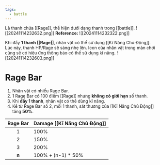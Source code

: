 ```yaml
---
tags:
  - battle
---
```

Là thanh chứa [[Rage]], thể hiện dưới dạng thanh trong [[battle]].
 ![[20241114232632.png]]
 **Reference:**
 ![[20241114232322.png]]
 
Khi đầy **1 thanh [[Rage]]**, nhân vật có thể sử dụng [[Kĩ Năng Chủ Động]]. Lúc này, thanh HP/Rage sẽ sáng nhẹ lên.
Icon của nhân vật trong màn chơi cũng sẽ có hiệu ứng thông báo có thể sử dụng kĩ năng.
![[20241114232603.png]]

# Rage Bar
1. Nhân vật có nhiều Rage Bar.
2. 1 Rage Bar có 100 điểm [[Rage]] nhưng **không có giới hạn** số thanh.
3. Khi **đầy 1 thanh**, nhân vật có thể dùng kĩ năng.
4. Kể từ Rage Bar số 2, mỗi 1 thanh, sát thương của [[Kĩ Năng Chủ Động]] tăng **50%**.

| Rage Bar | Damage [[Kĩ Năng Chủ Động]] |
| :------: | --------------------------- |
|    1     | 100%                        |
|    2     | 150%                        |
|    3     | 200%                        |
|  **n**   | 100% + (n-1) * 50%          |


